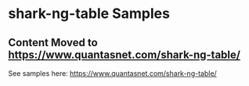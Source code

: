 # shark-ng-table Samples

## Content Moved to https://www.quantasnet.com/shark-ng-table/

See samples here: https://www.quantasnet.com/shark-ng-table/
